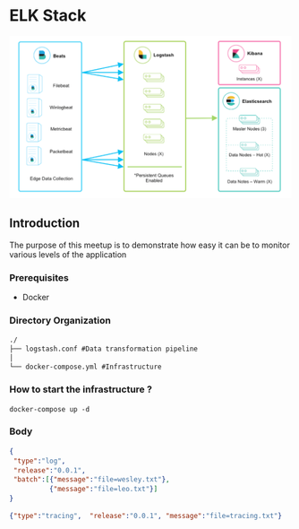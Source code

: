 # ELK Stack
![Architecture](architecture.png "Architecture")

## Introduction
The purpose of this meetup is to demonstrate how easy it can be to monitor various levels of the application

### Prerequisites
 - Docker

### Directory Organization

```shell
./
├── logstash.conf #Data transformation pipeline
│
└── docker-compose.yml #Infrastructure
```

### How to start the infrastructure ?

```shell
docker-compose up -d
```

### Body

```json
{	
 "type":"log",
 "release":"0.0.1",
 "batch":[{"message":"file=wesley.txt"},
          {"message":"file=leo.txt"}]
}
```

```json
{"type":"tracing",  "release":"0.0.1", "message":"file=tracing.txt"}
```

